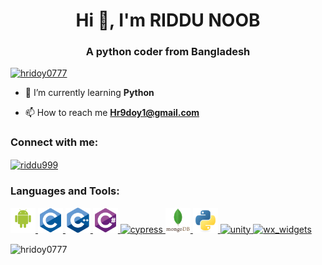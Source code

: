<h1 align="center">Hi 👋, I'm RIDDU NOOB</h1>
<h3 align="center">A python coder from Bangladesh</h3>
<https://www.google.com/search?q=animated+boy+anime+coding+gif&tbm=isch&ved=2ahUKEwiY45ulgbGCAxXlm2MGHXVDC1YQ2-cCegQIABAD&oq=animated+boy+anime+coding+gif&gs_lcp=ChJtb2JpbGUtZ3dzLXdpei1pbWcQAzIFCAAQogQyBQgAEKIEMgUIABCiBDIFCAAQogQyBQgAEKIEOgQIIxAnUIoMWIcWYMobaABwAHgAgAHSA4gB0g-SAQcyLTIuMy4xmAEAoAEBwAEB&sclient=mobile-gws-wiz-img&ei=hrdJZZiIOuW3juMP9YatsAU&bih=1217&biw=590&client=ms-android-transsion&prmd=ivbn&hl=en-GB#imgrc=pSxSsdPZChEvVM>

<p align="left"> <a href="https://github.com/ryo-ma/github-profile-trophy"><img src="https://github-profile-trophy.vercel.app/?username=hridoy0777" alt="hridoy0777" /></a> </p>

- 🌱 I’m currently learning **Python**

- 📫 How to reach me **Hr9doy1@gmail.com**

<h3 align="left">Connect with me:</h3>
<p align="left">
<a href="https://fb.com/riddu999" target="blank"><img align="center" src="https://raw.githubusercontent.com/rahuldkjain/github-profile-readme-generator/master/src/images/icons/Social/facebook.svg" alt="riddu999" height="30" width="40" /></a>
</p>

<h3 align="left">Languages and Tools:</h3>
<p align="left"> <a href="https://developer.android.com" target="_blank" rel="noreferrer"> <img src="https://raw.githubusercontent.com/devicons/devicon/master/icons/android/android-original-wordmark.svg" alt="android" width="40" height="40"/> </a> <a href="https://www.cprogramming.com/" target="_blank" rel="noreferrer"> <img src="https://raw.githubusercontent.com/devicons/devicon/master/icons/c/c-original.svg" alt="c" width="40" height="40"/> </a> <a href="https://www.w3schools.com/cpp/" target="_blank" rel="noreferrer"> <img src="https://raw.githubusercontent.com/devicons/devicon/master/icons/cplusplus/cplusplus-original.svg" alt="cplusplus" width="40" height="40"/> </a> <a href="https://www.w3schools.com/cs/" target="_blank" rel="noreferrer"> <img src="https://raw.githubusercontent.com/devicons/devicon/master/icons/csharp/csharp-original.svg" alt="csharp" width="40" height="40"/> </a> <a href="https://www.cypress.io" target="_blank" rel="noreferrer"> <img src="https://raw.githubusercontent.com/simple-icons/simple-icons/6e46ec1fc23b60c8fd0d2f2ff46db82e16dbd75f/icons/cypress.svg" alt="cypress" width="40" height="40"/> </a> <a href="https://www.mongodb.com/" target="_blank" rel="noreferrer"> <img src="https://raw.githubusercontent.com/devicons/devicon/master/icons/mongodb/mongodb-original-wordmark.svg" alt="mongodb" width="40" height="40"/> </a> <a href="https://www.python.org" target="_blank" rel="noreferrer"> <img src="https://raw.githubusercontent.com/devicons/devicon/master/icons/python/python-original.svg" alt="python" width="40" height="40"/> </a> <a href="https://unity.com/" target="_blank" rel="noreferrer"> <img src="https://www.vectorlogo.zone/logos/unity3d/unity3d-icon.svg" alt="unity" width="40" height="40"/> </a> <a href="https://www.wxwidgets.org/" target="_blank" rel="noreferrer"> <img src="https://upload.wikimedia.org/wikipedia/commons/b/bb/WxWidgets.svg" alt="wx_widgets" width="40" height="40"/> </a> </p>

<p><img align="center" src="https://github-readme-stats.vercel.app/api/top-langs?username=hridoy0777&show_icons=true&locale=en&layout=compact" alt="hridoy0777" /></p>
